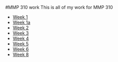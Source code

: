 #MMP 310 work
This is all of my work for MMP 310
- [Week 1](Week1/)
- [Week 1a](Week1a/)
- [Week 2](Week2/)
- [Week 3](Week3/)
- [Week 4](Week4/)
- [Week 5](Week5/)
- [Week 6](Week6/)
- [Week 8](Week8/)